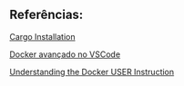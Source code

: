 
## Referências:
[Cargo Installation](https://github.com/alacritty/alacritty/blob/master/INSTALL.md)

[Docker avançado no VSCode](https://www.youtube.com/live/oAcrXHRAqoY?si=-7Gp49JnmVw6h28v)

[Understanding the Docker USER Instruction](https://www.docker.com/blog/understanding-the-docker-user-instruction/)
